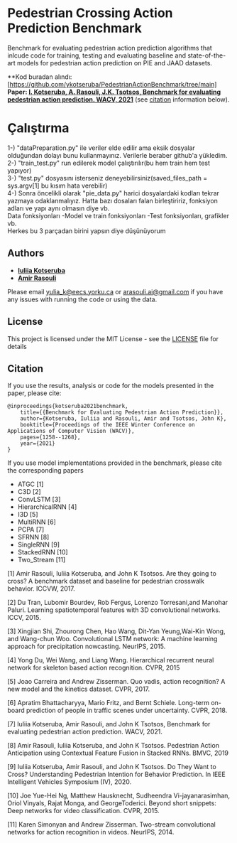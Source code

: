 # Pedestrian Crossing Action Prediction Benchmark

Benchmark for evaluating pedestrian action prediction algorithms that inlcude code for training, testing and evaluating baseline and state-of-the-art models for pedestrian action prediction on PIE and JAAD datasets.



**Kod buradan alındı: [https://github.com/ykotseruba/PedestrianActionBenchmark/tree/main]                                                                            
**Paper: [I. Kotseruba, A. Rasouli, J.K. Tsotsos, Benchmark for evaluating pedestrian action prediction. WACV, 2021](https://openaccess.thecvf.com/content/WACV2021/papers/Kotseruba_Benchmark_for_Evaluating_Pedestrian_Action_Prediction_WACV_2021_paper.pdf)** (see [citation](#citation) information below).

                                                                                                                                                       
                                                                                        
# Çalıştırma
1-) "dataPreparation.py" ile veriler elde edilir ama eksik dosyalar olduğundan dolayı bunu kullanmayınız. Verilerle beraber github'a yükledim.                                                                                               
2-) "train_test.py" run edilerek model çalıştırılır(bu hem train hem test yapıyor)       
3-) "test.py" dosyasını isterseniz deneyebilirsiniz(saved_files_path = sys.argv[1] bu kısım hata verebilir)     
4-) Sonra öncelikli olarak "pie_data.py" harici dosyalardaki kodları tekrar yazmaya odaklanmalıyız. Hatta bazı dosaları falan birleştiririz, fonksiyon adları ve yapı aynı olmasın diye vb.    
Data fonksiyonları -Model ve train fonksiyonları -Test fonksiyonları, grafikler vb.    
Herkes bu 3 parçadan birini yapsın diye düşünüyorum

## Authors

* **[Iuliia Kotseruba](http://www.cse.yorku.ca/~yulia_k/)**
* **[Amir Rasouli](http://www.cse.yorku.ca/~aras/index.html)**

Please email yulia_k@eecs.yorku.ca or arasouli.ai@gmail.com if you have any issues with running the code or using the data.

<a name="license"></a>
## License
This project is licensed under the MIT License - see the [LICENSE](LICENSE) file for details


<a name="citation"></a>
## Citation

If you use the results, analysis or code for the models presented in the paper, please cite:

```
@inproceedings{kotseruba2021benchmark,
	title={{Benchmark for Evaluating Pedestrian Action Prediction}},
	author={Kotseruba, Iuliia and Rasouli, Amir and Tsotsos, John K},
	booktitle={Proceedings of the IEEE Winter Conference on Applications of Computer Vision (WACV)},
	pages={1258--1268},
	year={2021}
}
```

If you use model implementations provided in the benchmark, please cite the corresponding papers

- ATGC [1] 
- C3D [2]
- ConvLSTM [3]
- HierarchicalRNN [4]
- I3D [5]
- MultiRNN [6]
- PCPA [7]
- SFRNN [8] 
- SingleRNN [9]
- StackedRNN [10]
- Two_Stream [11]

[1] Amir Rasouli, Iuliia Kotseruba, and John K Tsotsos. Are they going to cross?  A benchmark dataset and baseline for pedestrian crosswalk behavior.  ICCVW, 2017.

[2] Du Tran, Lubomir Bourdev, Rob Fergus, Lorenzo Torresani,and Manohar Paluri. Learning spatiotemporal features with 3D convolutional networks. ICCV, 2015.

[3] Xingjian Shi, Zhourong Chen, Hao Wang, Dit-Yan Yeung,Wai-Kin Wong, and Wang-chun Woo. Convolutional LSTM network:  A machine learning approach for precipitation nowcasting. NeurIPS, 2015.

[4] Yong Du, Wei Wang, and Liang Wang. Hierarchical recurrent neural network for skeleton based action recognition. CVPR, 2015

[5] Joao Carreira and Andrew Zisserman.  Quo vadis, action recognition?  A new model and the kinetics dataset.  CVPR, 2017.

[6] Apratim Bhattacharyya, Mario Fritz, and Bernt Schiele. Long-term on-board prediction of people in traffic scenes under uncertainty. CVPR, 2018.

[7] Iuliia Kotseruba, Amir Rasouli, and John K Tsotsos, Benchmark for evaluating pedestrian action prediction. WACV, 2021.

[8] Amir Rasouli, Iuliia Kotseruba, and John K Tsotsos. Pedestrian Action Anticipation using Contextual Feature Fusion in Stacked RNNs. BMVC, 2019

[9] Iuliia Kotseruba, Amir Rasouli, and John K Tsotsos.  Do They Want to Cross? Understanding Pedestrian Intention for Behavior Prediction. In IEEE Intelligent Vehicles Symposium (IV), 2020.

[10] Joe Yue-Hei Ng, Matthew Hausknecht, Sudheendra Vi-jayanarasimhan, Oriol Vinyals, Rajat Monga, and GeorgeToderici. Beyond short snippets: Deep networks for video classification. CVPR, 2015.

[11] Karen Simonyan and Andrew Zisserman. Two-stream convolutional networks for action recognition in videos. NeurIPS, 2014.
